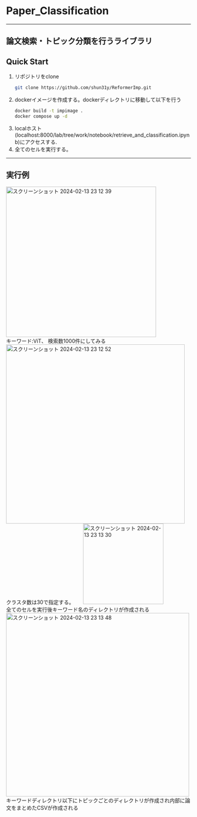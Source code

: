 # Paper_Classification
---
## 論文検索・トピック分類を行うライブラリ
## Quick Start

1. リポジトリをclone
   ```bash
   git clone https://github.com/shun31y/ReformerImp.git
   ```
2. dockerイメージを作成する。dockerディレクトリに移動して以下を行う
   ```bash
   docker build -t impimage .
   docker compose up -d
   ```
3. localホスト(localhost:8000/lab/tree/work/notebook/retrieve_and_classification.ipynb)にアクセスする.
4. 全てのセルを実行する。
---
## 実行例
<img width="409" alt="スクリーンショット 2024-02-13 23 12 39" src="https://github.com/shun31y/Paper_Classification/assets/145087663/5504fe5a-610c-43cf-a388-e1187f1a598c">
<br>
キーワード:ViT、
検索数1000件にしてみる　　
<img width="487" alt="スクリーンショット 2024-02-13 23 12 52" src="https://github.com/shun31y/Paper_Classification/assets/145087663/dd661d95-d0fa-4e66-98cb-b45d6b2c0bad">
<br>
クラスタ数は30で指定する。　　
<img width="219" alt="スクリーンショット 2024-02-13 23 13 30" src="https://github.com/shun31y/Paper_Classification/assets/145087663/8e577b86-ad53-459d-ad34-1850de294f9f">
<br>
全てのセルを実行後キーワード名のディレクトリが作成される　　
<img width="499" alt="スクリーンショット 2024-02-13 23 13 48" src="https://github.com/shun31y/Paper_Classification/assets/145087663/93102bc3-f7ff-4f86-b664-6d31710096c3">
<br>
キーワードディレクトリ以下にトピックごとのディレクトリが作成され内部に論文をまとめたCSVが作成される




